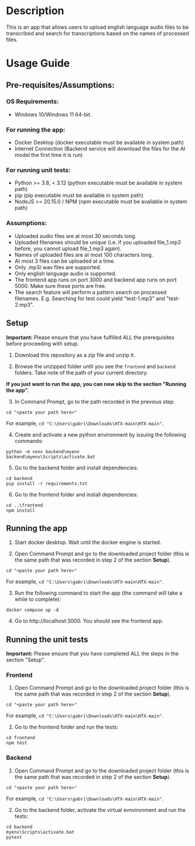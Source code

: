 # Description

This is an app that allows users to upload english language audio files to be transcribed and search for transcriptions based on the names of processed files.

# Usage Guide

## Pre-requisites/Assumptions:

### OS Requirements:
- Windows 10/Windows 11 64-bit.

### For running the app:
- Docker Desktop (docker executable must be available in system path)
- Internet Connection (Backend service will download the files for the AI model the first time it is run)

### For running unit tests:
- Python >= 3.8, < 3.12 (python executable must be available in system path)
- pip (pip executable must be available in system path)
- NodeJS >= 20.15.0 / NPM (npm executable must be available in system path)

### Assumptions:
- Uploaded audio files are at most 30 seconds long.
- Uploaded filenames should be unique (i.e. if you uploaded file_1.mp3 before, you cannot upload file_1.mp3 again).
- Names of uploaded files are at most 100 characters long.
- At most 3 files can be uploaded at a time.
- Only .mp3/.wav files are supported.
- Only english language audio is supported.
- The frontend app runs on port 3000 and backend app runs on port 5000. Make sure these ports are free.
- The search feature will perform a pattern search on processed filenames. E.g. Searching for test could yield "test-1.mp3" and "test-2.mp3". 

## Setup

**Important:** Please ensure that you have fulfilled ALL the prerequisites before proceeding with setup.

1. Download this repository as a zip file and unzip it.

2. Browse the unzipped folder until you see the `frontend` and `backend` folders. Take note of the path of your current directory.

**If you just want to run the app, you can now skip to the section "Running the app".** 

3. In Command Prompt, go to the path recorded in the previous step.
```
cd "<paste your path here>"
```
For example, `cd "C:\Users\gabri\Downloads\HTX-main\HTX-main"`.

4. Create and activate a new python environment by issuing the following commands:
```
python -m venv backend\myenv
backend\myenv\Scripts\activate.bat
```

5. Go to the backend folder and install dependencies:
```
cd backend
pip install -r requirements.txt
```

6. Go to the frontend folder and install dependencies:
```
cd ..\frontend
npm install
```

## Running the app

1. Start docker desktop. Wait until the docker engine is started.

2. Open Command Prompt and go to the downloaded project folder (this is the same path that was recorded
in step 2 of the section **Setup**).
```
cd "<paste your path here>"
```
For example, `cd "C:\Users\gabri\Downloads\HTX-main\HTX-main"`.

3. Run the following command to start the app (the command will take a while to complete):
```
docker compose up -d
```

4. Go to http://localhost:3000. You should see the frontend app.

## Running the unit tests

**Important:** Please ensure that you have completed ALL the steps in the section "Setup".

### Frontend
1. Open Command Prompt and go to the downloaded project folder (this is the same path that was recorded
in step 2 of the section **Setup**).
```
cd "<paste your path here>"
```
For example, `cd "C:\Users\gabri\Downloads\HTX-main\HTX-main"`.

2. Go to the frontend folder and run the tests:
```
cd frontend
npm test
```

### Backend
1. Open Command Prompt and go to the downloaded project folder (this is the same path that was recorded
in step 2 of the section **Setup**).
```
cd "<paste your path here>"
```
For example, `cd "C:\Users\gabri\Downloads\HTX-main\HTX-main"`.

2. Go to the backend folder, activate the virtual evnvironment and run the tests:
```
cd backend
myenv\Scripts\activate.bat
pytest
```


